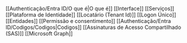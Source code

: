 [[Authenticação/Entra ID/O que é|O que é]]
[[Interface]]
[[Serviços]]
[[Plataforma de Identidade]]
[[Locatário (Tenant Id)]]
[[Logon Único]]
[[Entidades]]
[[Permissão e consentimento]]
[[Authenticação/Entra ID/Codigos/Codigos|Codigos]]
[[Assinaturas de Acesso Compartilhado (SAS)]]
[[Microsoft Graph]]

